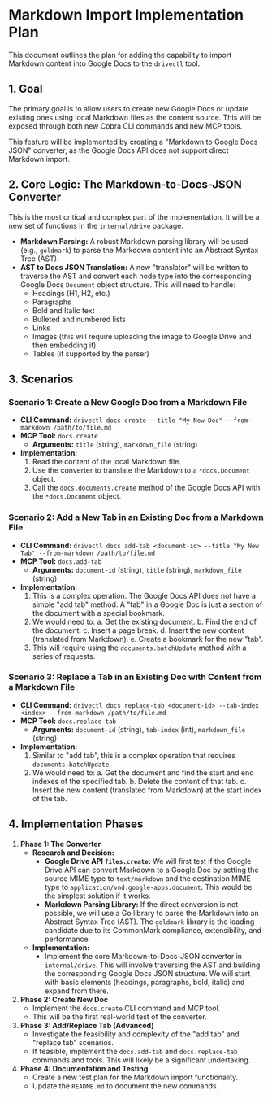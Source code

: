 # Markdown Import Implementation Plan

This document outlines the plan for adding the capability to import Markdown content into Google Docs to the `drivectl` tool.

## 1. Goal

The primary goal is to allow users to create new Google Docs or update existing ones using local Markdown files as the content source. This will be exposed through both new Cobra CLI commands and new MCP tools.

This feature will be implemented by creating a "Markdown to Google Docs JSON" converter, as the Google Docs API does not support direct Markdown import.

## 2. Core Logic: The Markdown-to-Docs-JSON Converter

This is the most critical and complex part of the implementation. It will be a new set of functions in the `internal/drive` package.

*   **Markdown Parsing:** A robust Markdown parsing library will be used (e.g., `goldmark`) to parse the Markdown content into an Abstract Syntax Tree (AST).
*   **AST to Docs JSON Translation:** A new "translator" will be written to traverse the AST and convert each node type into the corresponding Google Docs `Document` object structure. This will need to handle:
    *   Headings (H1, H2, etc.)
    *   Paragraphs
    *   Bold and Italic text
    *   Bulleted and numbered lists
    *   Links
    *   Images (this will require uploading the image to Google Drive and then embedding it)
    *   Tables (if supported by the parser)

## 3. Scenarios

### Scenario 1: Create a New Google Doc from a Markdown File

*   **CLI Command:** `drivectl docs create --title "My New Doc" --from-markdown /path/to/file.md`
*   **MCP Tool:** `docs.create`
    *   **Arguments:** `title` (string), `markdown_file` (string)
*   **Implementation:**
    1.  Read the content of the local Markdown file.
    2.  Use the converter to translate the Markdown to a `*docs.Document` object.
    3.  Call the `docs.documents.create` method of the Google Docs API with the `*docs.Document` object.

### Scenario 2: Add a New Tab in an Existing Doc from a Markdown File

*   **CLI Command:** `drivectl docs add-tab <document-id> --title "My New Tab" --from-markdown /path/to/file.md`
*   **MCP Tool:** `docs.add-tab`
    *   **Arguments:** `document-id` (string), `title` (string), `markdown_file` (string)
*   **Implementation:**
    1.  This is a complex operation. The Google Docs API does not have a simple "add tab" method. A "tab" in a Google Doc is just a section of the document with a special bookmark.
    2.  We would need to:
        a.  Get the existing document.
        b.  Find the end of the document.
        c.  Insert a page break.
        d.  Insert the new content (translated from Markdown).
        e.  Create a bookmark for the new "tab".
    3.  This will require using the `documents.batchUpdate` method with a series of requests.

### Scenario 3: Replace a Tab in an Existing Doc with Content from a Markdown File

*   **CLI Command:** `drivectl docs replace-tab <document-id> --tab-index <index> --from-markdown /path/to/file.md`
*   **MCP Tool:** `docs.replace-tab`
    *   **Arguments:** `document-id` (string), `tab-index` (int), `markdown_file` (string)
*   **Implementation:**
    1.  Similar to "add tab", this is a complex operation that requires `documents.batchUpdate`.
    2.  We would need to:
        a.  Get the document and find the start and end indexes of the specified tab.
        b.  Delete the content of that tab.
        c.  Insert the new content (translated from Markdown) at the start index of the tab.

## 4. Implementation Phases

1.  **Phase 1: The Converter**
    *   **Research and Decision:**
        *   **Google Drive API `files.create`:** We will first test if the Google Drive API can convert Markdown to a Google Doc by setting the source MIME type to `text/markdown` and the destination MIME type to `application/vnd.google-apps.document`. This would be the simplest solution if it works.
        *   **Markdown Parsing Library:** If the direct conversion is not possible, we will use a Go library to parse the Markdown into an Abstract Syntax Tree (AST). The `goldmark` library is the leading candidate due to its CommonMark compliance, extensibility, and performance.
    *   **Implementation:**
        *   Implement the core Markdown-to-Docs-JSON converter in `internal/drive`. This will involve traversing the AST and building the corresponding Google Docs JSON structure. We will start with basic elements (headings, paragraphs, bold, italic) and expand from there.
2.  **Phase 2: Create New Doc**
    *   Implement the `docs.create` CLI command and MCP tool.
    *   This will be the first real-world test of the converter.
3.  **Phase 3: Add/Replace Tab (Advanced)**
    *   Investigate the feasibility and complexity of the "add tab" and "replace tab" scenarios.
    *   If feasible, implement the `docs.add-tab` and `docs.replace-tab` commands and tools. This will likely be a significant undertaking.
4.  **Phase 4: Documentation and Testing**
    *   Create a new test plan for the Markdown import functionality.
    *   Update the `README.md` to document the new commands.
